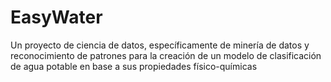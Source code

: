 # EasyWater
Un proyecto de ciencia de datos, específicamente de minería de datos y reconocimiento de patrones para la creación de un modelo de clasificación de agua potable en base a sus propiedades físico-químicas
